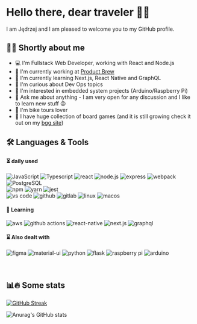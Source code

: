 # Hello there, dear traveler 👋🏻
I am Jędrzej and I am pleased to welcome you to my GitHub profile.

## 👨‍💻 Shortly about me
- 💻 I'm Fullstack Web Developer, working with React and Node.js
- 🏢 I'm currently working at [Product Brew](https://productbrew.com/)
- 🌱 I'm currently learning Next.js, React Native and GraphQL
- 🤔 I'm curious about Dev Ops topics
- 🤖 I'm interested in embedded system projects (Arduino/Raspberry Pi)
- 💬 Ask me about anything - I am very open for any discussion and I like to learn new stuff 😉
- 🚴 I'm bike tours lover
- 🎲 I have huge collection of board games (and it is still growing check it out on my [bgg site](https://boardgamegeek.com/collection/user/Je3yk))

## 🛠️ Languages & Tools
#### ⏳ daily used
<div>
  <img src="https://img.shields.io/badge/JavaScript-323330?style=for-the-badge&logo=javascript&logoColor=F7DF1E" alt="JavaScript" title="JavaScript" />
  <img src="https://img.shields.io/badge/TypeScript-007ACC?style=for-the-badge&logo=typescript&logoColor=white" alt="Typescript" title="Typescript" />
  <img src="https://img.shields.io/badge/React-20232A?style=for-the-badge&logo=react&logoColor=61DAFB" alt="react" title="React" />
  <img src="https://img.shields.io/badge/Node.js-339933?style=for-the-badge&logo=nodedotjs&logoColor=white" alt="node.js" title="Node.js" />
  <img src="https://img.shields.io/badge/Express.js-000000?style=for-the-badge&logo=express&logoColor=white" alt="express" title="Express" />
  <img src="https://img.shields.io/badge/Webpack-8DD6F9?style=for-the-badge&logo=Webpack&logoColor=white" alt="webpack" title="webpack" />
  </br>
  <img src="https://img.shields.io/badge/PostgreSQL-316192?style=for-the-badge&logo=postgresql&logoColor=white" alt="PostgreSQL" title="PostgreSQL"/>
  </br>
  <img src="https://img.shields.io/badge/npm-CB3837?style=for-the-badge&logo=npm&logoColor=white" alt="npm" title="npm"/>
  <img src="https://img.shields.io/badge/Yarn-2C8EBB?style=for-the-badge&logo=yarn&logoColor=white" alt="yarn" title="yarn"/>
  <img src="https://img.shields.io/badge/Jest-C21325?style=for-the-badge&logo=jest&logoColor=white" alt="jest" title="Jest" />
  </br>
  <img src="https://img.shields.io/badge/VSCode-0078D4?style=for-the-badge&logo=visual%20studio%20code&logoColor=white" alt="vs code" title="VS Code"/>
  <img src="https://img.shields.io/badge/GitHub-100000?style=for-the-badge&logo=github&logoColor=white" alt="github" title="github" />
  <img src="https://img.shields.io/badge/GitLab-330F63?style=for-the-badge&logo=gitlab&logoColor=white" alt="gitlab" title="gitlab" />
  <img src="https://img.shields.io/badge/Linux-FCC624?style=for-the-badge&logo=linux&logoColor=black" alt="linux" title="linux" />
  <img src="https://img.shields.io/badge/mac%20os-000000?style=for-the-badge&logo=apple&logoColor=white" alt="macos" title="macos" />
  </br>
</div>

#### 🌱 Learning
<div>
  <img src="https://img.shields.io/badge/Amazon_AWS-FF9900?style=for-the-badge&logo=amazonaws&logoColor=white" alt="aws" title="aws" />
  <img src="https://img.shields.io/badge/Github%20Actions-282a2e?style=for-the-badge&logo=githubactions&logoColor=367cfe" alt="github actions" title="github actions" />
  <img src="https://img.shields.io/badge/React_Native-20232A?style=for-the-badge&logo=react&logoColor=61DAF" alt="react-native" title="react native" />
  <img src="https://img.shields.io/badge/next.js-000000?style=for-the-badge&logo=nextdotjs&logoColor=white" alt="next.js" title="next.js" />
  <img src="https://img.shields.io/badge/GraphQl-E10098?style=for-the-badge&logo=graphql&logoColor=white" alt="graphql" title="GraphQL" />
</div>
                                  
#### ⌛ Also dealt with
<div>
  <img src="https://img.shields.io/badge/Figma-F24E1E?style=for-the-badge&logo=figma&logoColor=white" alt="figma" title="figma" />
  <img src="https://img.shields.io/badge/Material%20UI-007FFF?style=for-the-badge&logo=mui&logoColor=white" alt="material-ui" title="Material UI" />
  <img src="https://img.shields.io/badge/Python-FFD43B?style=for-the-badge&logo=python&logoColor=blue" alt="python" title="python" />
  <img src="https://img.shields.io/badge/Flask-000000?style=for-the-badge&logo=flask&logoColor=white" alt="flask" title="flask" />
  <img src="https://img.shields.io/badge/Raspberry%20Pi-A22846?style=for-the-badge&logo=Raspberry%20Pi&logoColor=white" alt="raspberry pi" title="raspberry pi" />
  <img src="https://img.shields.io/badge/Arduino-00979D?style=for-the-badge&logo=Arduino&logoColor=white" alt="arduino" title="arduino" />
</div>
</br>
</br>

## 📊🔥 Some stats

[![GitHub Streak](https://streak-stats.demolab.com?user=je3yk&theme=dark&hide_border=true&date_format=j%20M%5B%20Y%5D&exclude_days=Sun%2CSat&card_width=467)](https://git.io/streak-stats)

![Anurag's GitHub stats](https://github-readme-stats.vercel.app/api?username=je3yk&count_private=true&theme=dark&show_icons=true)
